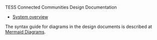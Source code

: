 TESS Connected Communities Design Documentation

* [System overview](docs/README.md)

The syntax guide for diagrams in the design documents is described at [Mermaid Diagrams](https://www.diagrams.net/blog/mermaid-diagrams).
